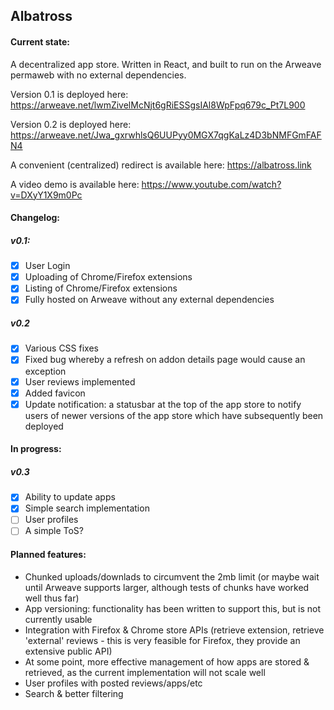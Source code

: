 ## Albatross

#### Current state:

A decentralized app store. Written in React, and built to run on the Arweave permaweb with no external dependencies.

Version 0.1 is deployed here: https://arweave.net/lwmZivelMcNjt6gRiESSgsIAl8WpFpq679c_Pt7L900

Version 0.2 is deployed here: https://arweave.net/Jwa_gxrwhlsQ6UUPyy0MGX7qgKaLz4D3bNMFGmFAFN4

A convenient (centralized) redirect is available here: https://albatross.link

A video demo is available here: https://www.youtube.com/watch?v=DXyY1X9m0Pc

#### Changelog:

##### v0.1:

- [x] User Login
- [x] Uploading of Chrome/Firefox extensions
- [x] Listing of Chrome/Firefox extensions
- [x] Fully hosted on Arweave without any external dependencies

##### v0.2

- [x] Various CSS fixes
- [x] Fixed bug whereby a refresh on addon details page would cause an exception
- [x] User reviews implemented
- [x] Added favicon
- [x] Update notification: a statusbar at the top of the app store to notify users of newer versions of the app store which have subsequently been deployed

#### In progress:

##### v0.3

- [x] Ability to update apps
- [x] Simple search implementation
- [ ] User profiles
- [ ] A simple ToS?

#### Planned features:

- Chunked uploads/downlads to circumvent the 2mb limit (or maybe wait until Arweave supports larger, although tests of chunks have worked well thus far)
- App versioning: functionality has been written to support this, but is not currently usable
- Integration with Firefox & Chrome store APIs (retrieve extension, retrieve 'external' reviews - this is very feasible for Firefox, they provide an extensive public API)
- At some point, more effective management of how apps are stored & retrieved, as the current implementation will not scale well
- User profiles with posted reviews/apps/etc
- Search & better filtering

